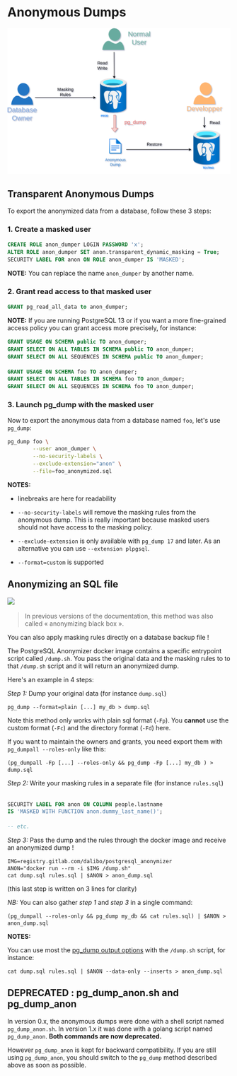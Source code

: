 Anonymous Dumps
===============================================================================


![PostgreSQL Anonymous Dumps](images/anon-Dump.drawio.png)

Transparent Anonymous Dumps
------------------------------------------------------------------------------

To export the anonymized data from a database, follow these 3 steps:

### 1. Create a masked user

```sql
CREATE ROLE anon_dumper LOGIN PASSWORD 'x';
ALTER ROLE anon_dumper SET anon.transparent_dynamic_masking = True;
SECURITY LABEL FOR anon ON ROLE anon_dumper IS 'MASKED';
```

__NOTE:__ You can replace the name `anon_dumper` by another name.


### 2. Grant read access to that masked user

```sql
GRANT pg_read_all_data to anon_dumper;
```

__NOTE:__ If you are running PostgreSQL 13 or if you want a more fine-grained
access policy you can grant access more precisely, for instance:


```sql
GRANT USAGE ON SCHEMA public TO anon_dumper;
GRANT SELECT ON ALL TABLES IN SCHEMA public TO anon_dumper;
GRANT SELECT ON ALL SEQUENCES IN SCHEMA public TO anon_dumper;

GRANT USAGE ON SCHEMA foo TO anon_dumper;
GRANT SELECT ON ALL TABLES IN SCHEMA foo TO anon_dumper;
GRANT SELECT ON ALL SEQUENCES IN SCHEMA foo TO anon_dumper;
```


### 3. Launch pg_dump with the masked user

Now to export the anonymous data from a database named `foo`, let's use
`pg_dump`:

```bash
pg_dump foo \
        --user anon_dumper \
        --no-security-labels \
        --exclude-extension="anon" \
        --file=foo_anonymized.sql
```

__NOTES:__

* linebreaks are here for readability

* `--no-security-labels` will remove the masking rules from the anonymous dump.
  This is really important because masked users should not have access to the
  masking policy.

* `--exclude-extension` is only available with `pg_dump 17` and later.
  As an alternative you can use `--extension plpgsql`.

* `--format=custom` is supported


Anonymizing an SQL file
-----------------------------------------------------------------------------

![](images/anon-Files.drawio.png)

[Install with docker]: INSTALL.md#install-with-docker

> In previous versions of the documentation, this method was also called
> « anonymizing black box ».

You can also apply masking rules directly on a database backup file !

The PostgreSQL Anonymizer docker image contains a specific entrypoint script
called `/dump.sh`. You pass the original data and the masking rules to
to that `/dump.sh` script and it will return an anonymized dump.

Here's an example in 4 steps:

_Step 1:_  Dump your original data (for instance `dump.sql`)

```console
pg_dump --format=plain [...] my_db > dump.sql
```

Note this method only works with plain sql format (`-Fp`). You **cannot**
use the custom format (`-Fc`) and the directory format (`-Fd`) here.

If you want to maintain the owners and grants, you need export them with
`pg_dumpall --roles-only` like this:

```console
(pg_dumpall -Fp [...] --roles-only && pg_dump -Fp [...] my_db ) > dump.sql
```

_Step 2:_  Write your masking rules in a separate file (for instance `rules.sql`)

```sql

SECURITY LABEL FOR anon ON COLUMN people.lastname
IS 'MASKED WITH FUNCTION anon.dummy_last_name()';

-- etc.
```

_Step 3:_  Pass the dump and the rules through the docker image and receive an
anonymized dump !

```console
IMG=registry.gitlab.com/dalibo/postgresql_anonymizer
ANON="docker run --rm -i $IMG /dump.sh"
cat dump.sql rules.sql | $ANON > anon_dump.sql
```

(this last step is written on 3 lines for clarity)

_NB:_ You can also gather _step 1_ and _step 3_ in a single command:

```console
(pg_dumpall --roles-only && pg_dump my_db && cat rules.sql) | $ANON > anon_dump.sql
```

__NOTES:__

You can use most the [pg_dump output options] with the `/dump.sh` script,
for instance:

```console
cat dump.sql rules.sql | $ANON --data-only --inserts > anon_dump.sql
```



[pg_dump output options]: https://www.postgresql.org/docs/current/app-pgdump.html#PG-DUMP-OPTIONS


DEPRECATED : pg_dump_anon.sh and pg_dump_anon
------------------------------------------------------------------------------

In version 0.x, the anonymous dumps were done with a shell script named
`pg_dump_anon.sh`. In version 1.x it was done with a golang script named
`pg_dump_anon`. **Both commands are now deprecated.**

However `pg_dump_anon` is kept for backward compatibility. If you are still
using `pg_dump_anon`, you should switch to the `pg_dump` method described above
as soon as possible.

